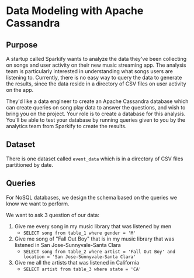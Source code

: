 # Data Modeling with Apache Cassandra

## Purpose

A startup called Sparkify wants to analyze the data they've been collecting on songs and user activity on their 
new music streaming app. The analysis team is particularly interested in understanding what songs users are listening to. 
Currently, there is no easy way to query the data to generate the results, since the data reside in a directory of CSV 
files on user activity on the app.

They'd like a data engineer to create an Apache Cassandra database which can create queries on song play data to answer 
the questions, and wish to bring you on the project. Your role is to create a database for this analysis. You'll be able 
to test your database by running queries given to you by the analytics team from Sparkify to create the results.

## Dataset

There is one dataset called `event_data` which is in a directory of CSV files partitioned by date. 

## Queries

For NoSQL databases, we design the schema based on the queries we know we want to perform. 

We want to ask 3 question of our data:
1. Give me every song in my music library that was listened by men
   - `SELECT song from table_1 where gender = 'M'`
2. Give me song of "Fall Out Boy" that is in my music library that was listened in San Jose-Sunnyvale-Santa Clara
   - `SELECT song from table_2 where artist = 'Fall Out Boy' and location = 'San Jose-Sunnyvale-Santa Clara'`
3. Give me all the artists that was listened in California
   - `SELECT artist from table_3 where state = 'CA'`